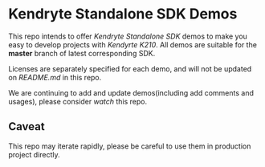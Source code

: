 Kendryte Standalone SDK Demos
======

This repo intends to offer *Kendryte Standalone SDK* demos to make you easy to develop projects with *Kendyrte K210*. All demos are suitable for the **master** branch of latest corresponding SDK.

Licenses are separately specified for each demo, and will not be updated on *README.md* in this repo.

We are continuing to add and update demos(including add comments and usages), please consider *watch* this repo.

## Caveat
This repo may iterate rapidly, please be careful to use them in production project directly.
